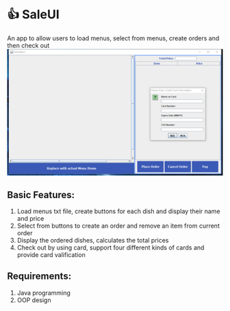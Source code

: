 # :+1: SaleUI
An app to allow users to load menus, select from menus, create orders and then check out
![alt text](https://github.com/zpl0310/SaleUI/blob/master/order.png)

## Basic Features:
1. Load menus txt file, create buttons for each dish and display their name and price
2. Select from buttons to create an order and remove an item from current order
3. Display the ordered dishes, calculates the total prices
4. Check out by using card, support four different kinds of cards and provide card valification

## Requirements:
1. Java programming
2. OOP design


